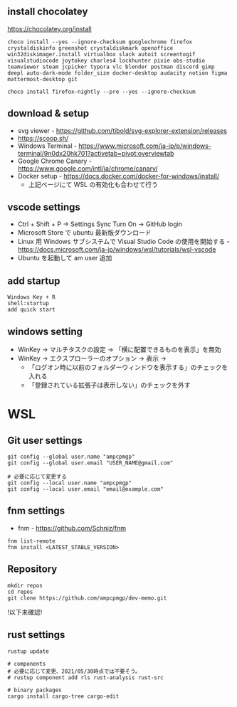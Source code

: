 
## install chocolatey

https://chocolatey.org/install

```shell
choco install --yes --ignore-checksum googlechrome firefox crystaldiskinfo greenshot crystaldiskmark openoffice win32diskimager.install virtualbox slack autoit screentogif visualstudiocode joytokey charles4 lockhunter pixie obs-studio teamviewer steam jcpicker typora vlc blender postman discord gimp deepl auto-dark-mode folder_size docker-desktop audacity notion figma mattermost-desktop git

choco install firefox-nightly --pre --yes --ignore-checksum
```

## download & setup
* svg viewer - https://github.com/tibold/svg-explorer-extension/releases
* https://scoop.sh/
* Windows Terminal - https://www.microsoft.com/ja-jp/p/windows-terminal/9n0dx20hk701?activetab=pivot:overviewtab
* Google Chrome Canary - https://www.google.com/intl/ja/chrome/canary/
* Docker setup - https://docs.docker.com/docker-for-windows/install/
  * 上記ページにて WSL の有効化も合わせて行う


## vscode settings

* Ctrl + Shift + P -> Settings Sync Turn On -> GitHub login
* Microsoft Store で ubuntu 最新版ダウンロード
* Linux 用 Windows サブシステムで Visual Studio Code の使用を開始する - https://docs.microsoft.com/ja-jp/windows/wsl/tutorials/wsl-vscode
* Ubuntu を起動して am user 追加


## add startup
```
Windows Key + R
shell:startup
add quick start
```

## windows setting
* WinKey -> マルチタスクの設定 -> 「横に配置できるものを表示」を無効
* WinKey -> エクスプローラーのオプション -> 表示 ->
  * 「ログオン時に以前のフォルダーウィンドウを表示する」のチェックを入れる
  * 「登録されている拡張子は表示しない」のチェックを外す


# WSL

## Git user settings

```shell
git config --global user.name "ampcpmgp"
git config --global user.email "USER_NAME@gmail.com"

# 必要に応じて変更する
git config --local user.name "ampcpmgp"
git config --local user.email "email@example.com"
```


## fnm settings

 * fnm - https://github.com/Schniz/fnm

```shell
fnm list-remote
fnm install <LATEST_STABLE_VERSION>
```

## Repository 

```shell
mkdir repos
cd repos
git clone https://github.com/ampcpmgp/dev-memo.git
```

!以下未確認!

## rust settings

```shell
rustup update

# components
# 必要に応じて変更、2021/05/30時点では不要そう。
# rustup component add rls rust-analysis rust-src

# binary packages
cargo install cargo-tree cargo-edit
```
